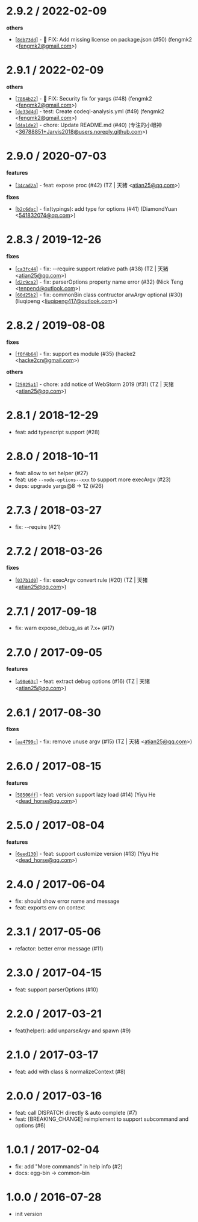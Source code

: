 
2.9.2 / 2022-02-09
==================

**others**
  * [[`8db73dd`](http://github.com/node-modules/common-bin/commit/8db73ddaec86dd3013ca235975d80217727144a4)] - 🐛 FIX: Add missing license on package.json (#50) (fengmk2 <<fengmk2@gmail.com>>)

2.9.1 / 2022-02-09
==================

**others**
  * [[`7864b22`](http://github.com/node-modules/common-bin/commit/7864b224c14ee2a6f6200bec65273b92749b2cfd)] - 🐛 FIX: Security fix for yargs (#48) (fengmk2 <<fengmk2@gmail.com>>)
  * [[`de33d4d`](http://github.com/node-modules/common-bin/commit/de33d4d9f777d53af8f4a7fcecf5d28d827e4db1)] - test: Create codeql-analysis.yml (#49) (fengmk2 <<fengmk2@gmail.com>>)
  * [[`d4a1de2`](http://github.com/node-modules/common-bin/commit/d4a1de2d859322b2b468b6971a0dbf9e6b82b753)] - chore: Update README.md (#40) (专注的小眼神 <<36788851+Jarvis2018@users.noreply.github.com>>)

2.9.0 / 2020-07-03
==================

**features**
  * [[`34cad2a`](http://github.com/node-modules/common-bin/commit/34cad2ad20781ec671bc8d7b846a1de1a1e3fc2a)] - feat: expose proc (#42) (TZ | 天猪 <<atian25@qq.com>>)

**fixes**
  * [[`b2c6dac`](http://github.com/node-modules/common-bin/commit/b2c6dacfb62500163f8495d765ff9586d0ad08be)] - fix(typings): add type for options (#41) (DiamondYuan <<541832074@qq.com>>)

2.8.3 / 2019-12-26
==================

**fixes**
  * [[`ca3fc44`](http://github.com/node-modules/common-bin/commit/ca3fc4476375661fc6aa9bcd84debbeadbe7f063)] - fix: --require support relative path (#38) (TZ | 天猪 <<atian25@qq.com>>)
  * [[`d2c9ca2`](http://github.com/node-modules/common-bin/commit/d2c9ca2fc7de71624e986eccd9eb273607dc0324)] - fix: parserOptions property name error (#32) (Nick Teng <<tenpend@outlook.com>>)
  * [[`60d25b2`](http://github.com/node-modules/common-bin/commit/60d25b252dc2a89e945c252dfb6c257a518ffc7c)] - fix: commonBin class contructor arwArgv optional (#30) (liuqipeng <<liuqipeng417@outlook.com>>)

2.8.2 / 2019-08-08
==================

**fixes**
  * [[`f0f4b64`](http://github.com/node-modules/common-bin/commit/f0f4b64726656f8a0416ada7c3e6bc85cebae50d)] - fix: support es module (#35) (hacke2 <<hacke2cn@gmail.com>>)

**others**
  * [[`25025a1`](http://github.com/node-modules/common-bin/commit/25025a166f783d606d6c94831841d06241253736)] -  chore: add notice of WebStorm 2019 (#31) (TZ | 天猪 <<atian25@qq.com>>)

2.8.1 / 2018-12-29
==================

  * feat: add typescript support (#28)

2.8.0 / 2018-10-11
==================

  * feat: allow to set helper (#27)
  * feat: use `--node-options--xxx` to support more execArgv (#23)
  * deps: upgrade yargs@8 -> 12 (#26)

2.7.3 / 2018-03-27
==================

  * fix: --require (#21)

2.7.2 / 2018-03-26
==================

**fixes**
  * [[`037b1d0`](http://github.com/node-modules/common-bin/commit/037b1d02e33beebf2071fe68c235593cea8e2c42)] - fix: execArgv convert rule (#20) (TZ | 天猪 <<atian25@qq.com>>)

2.7.1 / 2017-09-18
==================

  * fix: warn expose_debug_as at 7.x+ (#17)

2.7.0 / 2017-09-05
==================

**features**
  * [[`a90e63c`](http://github.com/node-modules/common-bin/commit/a90e63c653d34634290a0af81bf358521457cff8)] - feat: extract debug options (#16) (TZ | 天猪 <<atian25@qq.com>>)

2.6.1 / 2017-08-30
==================

**fixes**
  * [[`aa4799c`](http://github.com/node-modules/common-bin/commit/aa4799cad621e399a3a168e6d6a07b3fdb407d01)] - fix: remove unuse argv (#15) (TZ | 天猪 <<atian25@qq.com>>)

2.6.0 / 2017-08-15
==================

**features**
  * [[`58506ff`](http://github.com/node-modules/common-bin/commit/58506ffb45299b0027de9c3a37fa4d8cd5f809ae)] - feat: version support lazy load (#14) (Yiyu He <<dead_horse@qq.com>>)

2.5.0 / 2017-08-04
==================

**features**
  * [[`6eed130`](http://github.com/node-modules/common-bin/commit/6eed1303caf5aeef4306f503adcae458e9093b92)] - feat: support customize version (#13) (Yiyu He <<dead_horse@qq.com>>)

2.4.0 / 2017-06-04
==================

  * fix: should show error name and message
  * feat: exports env on context

2.3.1 / 2017-05-06
==================

  * refactor: better error message (#11)

2.3.0 / 2017-04-15
==================

  * feat: support parserOptions (#10)

2.2.0 / 2017-03-21
==================

  * feat(helper): add unparseArgv and spawn (#9)

2.1.0 / 2017-03-17
==================

  * feat: add with class & normalizeContext (#8)

2.0.0 / 2017-03-16
==================

  * feat: call DISPATCH directly & auto complete (#7)
  * feat: [BREAKING_CHANGE] reimplement to support subcommand and options (#6)

1.0.1 / 2017-02-04
==================

  * fix: add "More commands" in help info (#2)
  * docs: egg-bin -> common-bin

1.0.0 / 2016-07-28
==================

  * init version

